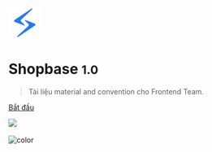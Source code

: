 ![logo](_media/icon.svg)

# Shopbase <small>1.0</small>

> Tài liệu material and convention cho Frontend Team.

[Bắt đầu](#main)

<!-- hình nền -->

![](_media/bg.png)

<!-- màu nền -->

![color](#f0f0f0)